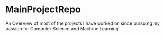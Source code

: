 # MainProjectRepo
An Overview of most of the projects I have worked on since pursuing my passion for Computer Science and Machine Learning!
